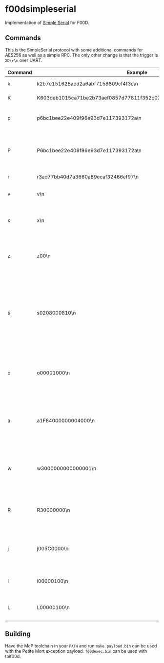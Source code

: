 # f00dsimpleserial

Implementation of [Simple Serial](https://wiki.newae.com/SimpleSerial) for 
F00D.

## Commands

This is the SimpleSerial protocol with some additional commands for AES256 as 
well as a simple RPC. The only other change is that the trigger is `XD\r\n` 
over UART.

| Command | Example                                                             | Description                                                                                                       | In/Out |
|---------|---------------------------------------------------------------------|-------------------------------------------------------------------------------------------------------------------|--------|
| k       | k2b7e151628aed2a6abf7158809cf4f3c\n                                 | Set AES-128 key                                                                                                   | In     |
| K       | K603deb1015ca71be2b73aef0857d77811f352c073b6108d72d9810a30914dff4\n | Set AES-256 key                                                                                                   | In     |
| p       | p6bc1bee22e409f96e93d7e117393172a\n                                 | Send input plain-text, cause encryption                                                                           | In     |
| P       | P6bc1bee22e409f96e93d7e117393172a\n                                 | Send input plain-text using software implementation, cause encryption                                             | In     |
| r       | r3ad77bb40d7a3660a89ecaf32466ef97\n                                 | Result packet for command.                                                                                        | Out    |
| v       | v\n                                                                 | Check protocol version (ACK on v1.1)                                                                              | In     |
| x       | x\n                                                                 | Clears Buffers (resets to 'IDLE' state), does not clear any variables.                                            | In     |
| z       | z00\n                                                               | ACK - Command processing done (with optional status code)                                                         | Out    |
| s       | s0208000810\n                                                       | Set keyslot, dst keyslot, & key length. Two bytes keyslot to use, two bytes dst keyslot (zero for direct). Last byte is 10 for AES128 and 20 for AES256. All big endian. | In     |
| o       | o00001000\n                                                         | Offset AES engine start after trigger. A counter will increment to this value before starting.                    | In     |
| a       | a1F84000000004000\n                                                 | Access memory. First four bytes is address in big endian. Next four bytes is length in big endian.                | In     |
| w       | w3000000000000001\n                                                 | Write 32-bits. First four bytes is address in big endian. Next four bytes is the value in big endian.             | In     |
| R       | R30000000\n                                                         | Read 32-bits. First four bytes is address in big endian. Returns value in big endian.                             | In     |
| j       | j005C0000\n                                                         | Jump to code. Four byte address in big endian. Returns result packet in little endian.                            | In     |
| l       | l00000100\n                                                         | Fast loop. Four byte big endian times. Loops 8*times times.                                                       | In     |
| L       | L00000100\n                                                         | Slow loop. Four byte big endian times. Loops 4*times times.                                                       | In     |

## Building

Have the MeP toolchain in your `PATH` and run `make`. `payload.bin` can 
be used with the Petite Mort exception payload. `f00dexec.bin` can be used with 
taif00d.
